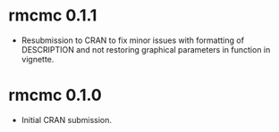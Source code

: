 # rmcmc 0.1.1

* Resubmission to CRAN to fix minor issues with formatting of DESCRIPTION and
  not restoring graphical parameters in function in vignette.

# rmcmc 0.1.0

* Initial CRAN submission.

